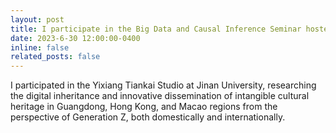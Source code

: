 ```yaml
---
layout: post
title: I participate in the Big Data and Causal Inference Seminar hosted by LCG-THU.
date: 2023-6-30 12:00:00-0400
inline: false
related_posts: false
---
```


I participated in the Yixiang Tiankai Studio at Jinan University, researching the digital inheritance and innovative dissemination of intangible cultural heritage in Guangdong, Hong Kong, and Macao regions from the perspective of Generation Z, both domestically and internationally.
